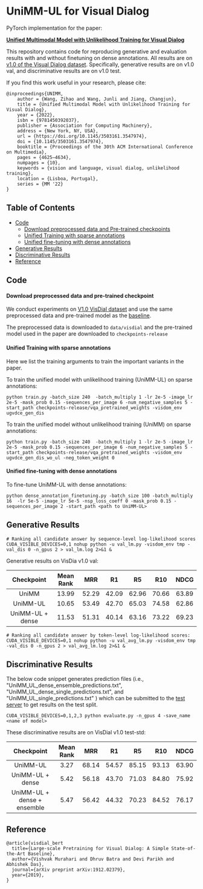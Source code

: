 
# UniMM-UL for Visual Dialog

PyTorch implementation for the paper:

**[Unified Multimodal Model with Unlikelihood Training for Visual Dialog]()**   


This repository contains code for reproducing generative and evaluation results with and without finetuning on dense annotations.
All results are on [v1.0 of the Visual Dialog dataset][visdial-data]. Specifically, generative results are on v1.0 val, and discriminative results are on v1.0 test. 

If you find this work useful in your research, please cite:

```
@inproceedings{UNIMM,
    author = {Wang, Zihao and Wang, Junli and Jiang, Changjun},
    title = {Unified Multimodal Model with Unlikelihood Training for Visual Dialog},
    year = {2022},
    isbn = {9781450392037},
    publisher = {Association for Computing Machinery},
    address = {New York, NY, USA},
    url = {https://doi.org/10.1145/3503161.3547974},
    doi = {10.1145/3503161.3547974}, 
    booktitle = {Proceedings of the 30th ACM International Conference on Multimedia},
    pages = {4625–4634},
    numpages = {10},
    keywords = {vision and language, visual dialog, unlikelihood training},
    location = {Lisboa, Portugal},
    series = {MM '22}
}
``` 

## Table of Contents

   * [Code](#code)
      * [Download preprocessed data and Pre-trained checkpoints](#Download-preprocessed-data-and-pre-trained-checkpoint)
      * [Unified Training with sparse annotations](#Unified-Training-with-sparse-annotations)
      * [Unified fine-tuning with dense annotations](#Unified-fine-tuning-with-dense-annotations)
   * [Generative Results](#Generative-Results-on-v1.0-val)
   * [Discriminative Results](#Discriminative-Results-on-v1.0-test)
   * [Reference](#Reference)

## 

## Code

#### Download preprocessed data and pre-trained checkpoint ####

We conduct experiments on [V1.0 VisDial dataset][visdial-data] and use the same preprocessed data and pre-trained model as the [baseline][vilbert-visdial].

The preprocessed data is downloaded to `data/visdial` and the pre-trained model used in the paper are downloaded to `checkpoints-release`

#### Unified Training with sparse annotations

Here we list the training arguments to train the important variants in the paper.

To train the unified model with unlikelihood training (UniMM-UL) on sparse annotations:

```
python train.py -batch_size 240  -batch_multiply 1 -lr 2e-5 -image_lr 2e-5 -mask_prob 0.15 -sequences_per_image 6 -num_negative_samples 5 -start_path checkpoints-release/vqa_pretrained_weights -visdom_env ugvdce_gen_dis
```

To train the unified model without unlikelihood training (UniMM) on sparse annotations:

```
python train.py -batch_size 240  -batch_multiply 1 -lr 2e-5 -image_lr 2e-5 -mask_prob 0.15 -sequences_per_image 6 -num_negative_samples 5 -start_path checkpoints-release/vqa_pretrained_weights -visdom_env ugvdce_gen_dis_wo_ul -neg_token_weight 0 
```

 

#### Unified fine-tuning with dense annotations

To fine-tune UniMM-UL with dense annotations:

```
python dense_annotation_finetuning.py -batch_size 100 -batch_multiply 16  -lr 5e-5 -image_lr 5e-5 -nsp_loss_coeff 0 -mask_prob 0.15 -sequences_per_image 2 -start_path <path to UniMM-UL> 
```





## Generative Results

```
# Ranking all candidate answer by sequence-level log-likelihood scores
CUDA_VISIBLE_DEVICES=0,1 nohup python -u val_lm.py -visdom_env tmp -val_dis 0 -n_gpus 2 > val_lm.log 2>&1 &
```
Generative results on VisDia v1.0 val:

|    Checkpoint    | Mean  Rank |  MRR  |  R1   |  R5   |  R10  | NDCG  |
| :--------------: | :--------: | :---: | :---: | :---: | :---: | :---: |
|      UniMM       |   13.99    | 52.29 | 42.09 | 62.96 | 70.66 | 63.89 |
|     UniMM-UL     |   10.65    | 53.49 | 42.70 | 65.03 | 74.58 | 62.86 |
| UniMM-UL + dense |   11.53    | 51.31 | 40.14 | 63.16 | 73.22 | 69.23 |




```
# Ranking all candidate answer by token-level log-likelihood scores:
CUDA_VISIBLE_DEVICES=0,1 nohup python -u val_avg_lm.py -visdom_env tmp -val_dis 0 -n_gpus 2 > val_avg_lm.log 2>&1 &

```




##  Discriminative Results

The below code snippet generates prediction files (i.e., "UniMM_UL_dense_ensemble_predictions.txt", "UniMM_UL_dense_single_predictions.txt", and "UniMM_UL_single_predictions.txt" ) which can be submitted to the [test server](https://eval.ai/web/challenges/challenge-page/518/leaderboard/1421) to get results on the test split. 

```
CUDA_VISIBLE_DEVICES=0,1,2,3 python evaluate.py -n_gpus 4 -save_name <name of model>
```

These discriminative results are on VisDial v1.0 test-std:

| Checkpoint                             | Mean  Rank | MRR   | R1    | R5    | R10   | NDCG  |
|:--------------------------------------:|:----------:|:-----:|:-----:|:-----:|:-----:|:-----:|
| UniMM-UL         |   3.27   | 68.14 | 54.57 | 85.15 | 93.13 |63.90|
| UniMM-UL + dense |   5.42   | 56.18 | 43.70 | 71.03 | 84.80 | 75.92 |
| UniMM-UL + dense + ensemble |   5.47   | 56.42 | 44.32 | 70.23 | 84.52 | 76.17 |

 

## Reference

```
@article{visdial_bert
  title={Large-scale Pretraining for Visual Dialog: A Simple State-of-the-Art Baseline},
  author={Vishvak Murahari and Dhruv Batra and Devi Parikh and Abhishek Das},
  journal={arXiv preprint arXiv:1912.02379},
  year={2019},
}
```

[vilbert-visdial]: https://arxiv.org/abs/1912.02379	"Large-scale Pretraining for Visual Dialog: A Simple State-of-the-Art Baseline"
[vilbert]: https://arxiv.org/abs/1908.02265	"Vilbert: Pretraining task-agnostic visiolinguistic representations for vision-and-language tasks."
[visdial-data]: https://visualdialog.org/data	"Visual Dialog"




